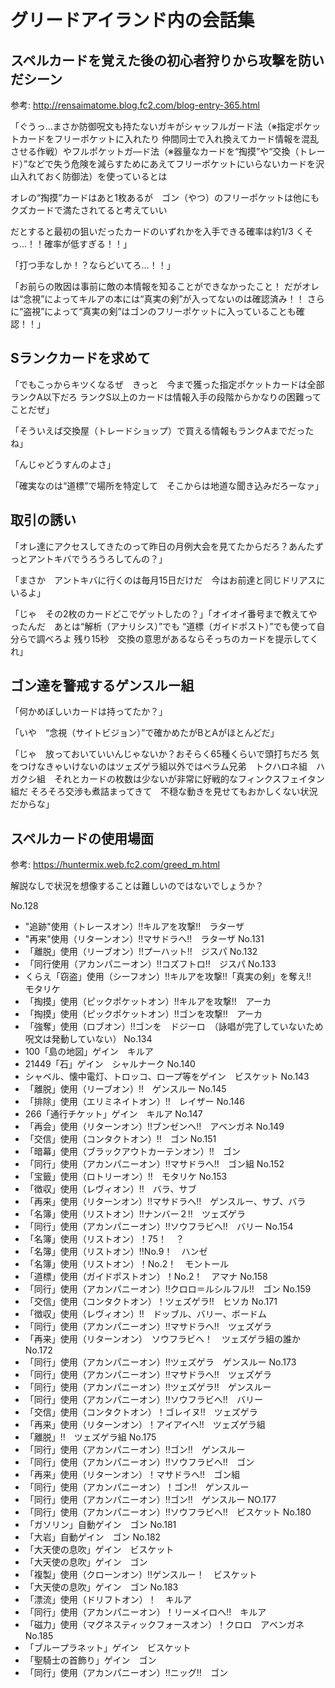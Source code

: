 # グリードアイランド内の会話集

## スペルカードを覚えた後の初心者狩りから攻撃を防いだシーン
参考: http://rensaimatome.blog.fc2.com/blog-entry-365.html

「ぐうっ…まさか防御呪文も持たないガキがシャッフルガード法（※指定ポケットカードをフリーポケットに入れたり 仲間同士で入れ換えてカード情報を混乱させる作戦）やフルポケットガ―ド法（※器量なカードを“掏摸”や“交換（トレード）”などで失う危険を減らすためにあえてフリーポケットにいらないカードを沢山入れておく防御法）を使っているとは

オレの“掏摸”カードはあと1枚あるが　ゴン（やつ）のフリーポケットは他にもクズカードで満たされてると考えていい

だとすると最初の狙いだったカードのいずれかを入手できる確率は約1/3
くそっ…！！確率が低すぎる！！」

「打つ手なしか！？ならどいてろ…！！」

「お前らの敗因は事前に敵の本情報を知ることができなかったこと！
だがオレは“念視”によってキルアの本には“真実の剣”が入ってないのは確認済み！！
さらに“盗視”によって“真実の剣”はゴンのフリーポケットに入っていることも確認！！」

## Sランクカードを求めて
「でもこっからキツくなるぜ　きっと　今まで獲った指定ポケットカードは全部ランクA以下だろ
ランクS以上のカードは情報入手の段階からかなりの困難ってことだぜ」

「そういえば交換屋（トレードショップ）で買える情報もランクAまでだったね」

「んじゃどうすんのよさ」

「確実なのは“道標”で場所を特定して　そこからは地道な聞き込みだろーなァ」

## 取引の誘い
「オレ達にアクセスしてきたのって昨日の月例大会を見てたからだろ？あんたずっとアントキバでうろうろしてんの？」

「まさか　アントキバに行くのは毎月15日だけだ　今はお前達と同じドリアスにいるよ」

「じゃ　その2枚のカードどこでゲットしたの？」「オイオイ番号まで教えてやったんだ　あとは“解析（アナリシス）”でも “道標（ガイドポスト）”でも使って自分らで調べろよ
残り15秒　交換の意思があるならそっちのカードを提示してくれ」

## ゴン達を警戒するゲンスルー組
「何かめぼしいカードは持ってたか？」

「いや　“念視（サイトビジョン）”で確かめたがBとAがほとんどだ」

「じゃ　放っておいていいんじゃないか？おそらく65種くらいで頭打ちだろ
気をつけなきゃいけないのはツェズゲラ組以外ではべラム兄弟　トクハロネ組　ハガクシ組　それとカードの枚数は少ないが非常に好戦的なフィンクスフェイタン組だ
そろそろ交渉も煮詰まってきて　不穏な動きを見せてもおかしくない状況だからな」

## スペルカードの使用場面
参考: https://huntermix.web.fc2.com/greed_m.html

解説なしで状況を想像することは難しいのではないでしょうか？

No.128
- "追跡"使用（トレースオン）!!キルアを攻撃!!　ラターザ
- "再来"使用（リターンオン）!!マサドラへ!!　ラターザ
No.131
- 「離脱」使用（リーブオン）!!プーハット!!　ジスパ
No.132
- 「同行使用（アカンパニーオン）!!コズフトロ!!　ジスパ
No.133
- くらえ「窃盗」使用（シーフオン）!!キルアを攻撃!!「真実の剣」を奪え!!　モタリケ
- 「掏摸」使用（ピックポケットオン）!!キルアを攻撃!!　アーカ
- 「掏摸」使用（ピックポケットオン）!!ゴンを攻撃!!　アーカ
- 「強奪」使用（ロブオン）!!ゴンを　ドジーロ　（詠唱が完了していないため呪文は発動していない）
No.134
- 100「島の地図」ゲイン　キルア
- 21449「石」ゲイン　シャルナーク
No.140
- シャベル、懐中電灯、トロッコ、ロープ等をゲイン　ビスケット
No.143
- 「離脱」使用（リーブオン）!!　ゲンスルー
No.145
- 「排除」使用（エリミネイトオン）!!　レイザー
No.146
- 266「通行チケット」ゲイン　キルア
No.147
- 「再会」使用（リターンオン）!!ブンゼンへ!!　アベンガネ
No.149
- 「交信」使用（コンタクトオン）!!　ゴン
No.151
- 「暗幕」使用（ブラックアウトカーテンオン）!!　ゴン
- 「同行」使用（アカンパニーオン）!!マサドラへ!!　ゴン組
No.152
- 「宝籤」使用（ロトリーオン）!!　モタリケ
No.153
- 「徴収」使用（レヴィオン）!!　バラ、サブ
- 「再来」使用（リターンオン）!!マサドラへ!!　ゲンスルー、サブ、バラ
- 「名簿」使用（リストオン）!!ナンバー２!!　ツェズゲラ
- 「同行」使用（アカンパニーオン）!!ソウフラビへ!!　バリー
No.154
- 「名簿」使用（リストオン）！75！　？
- 「名簿」使用（リストオン）!!No.9！　ハンゼ
- 「名簿」使用（リストオン）！No.2！　モントール
- 「道標」使用（ガイドポストオン）！No.2！　アマナ
No.158
- 「同行」使用（アカンパニーオン）!!クロロ＝ルシルフル!!　ゴン
No.159
- 「交信」使用（コンタクトオン）！ツェズゲラ!!　ヒソカ
No.171
- 「徴収」使用（レヴィオン）!!　ドッブル、バリー、ボードム
- 「同行」使用（アカンパニーオン）!!マサドラへ!!　ツェズゲラ
- 「再来」使用（リターンオン）　ソウフラビへ！　ツェズゲラ組の誰か
No.172
- 「同行」使用（アカンパニーオン）!!ツェズゲラ　ゲンスルー
No.173
- 「同行」使用（アカンパニーオン）!!マサドラへ!!　ツェズゲラ
- 「同行」使用（アカンパニーオン）!!ツェズゲラ!!　ゲンスルー
- 「同行」使用（アカンパニーオン）!!ソウフラビへ!!　バリー
- 「交信」使用（コンタクトオン）！ゴレイヌ!!　ツェズゲラ
- 「再来」使用（リターンオン）！アイアイへ!!　ツェズゲラ組
- 「離脱」!!　ツェズゲラ組
No.175
- 「同行」使用（アカンパニーオン）!!ゴン!!　ゲンスルー
- 「同行」使用（アカンパニーオン）!!ソウフラビへ!!　ゴン
- 「再来」使用（リターンオン）！マサドラへ!!　ゴン組
- 「同行」使用（アカンパニーオン）！ゴン!!　ゲンスルー
- 「同行」使用（アカンパニーオン）!!ゴン!!　ゲンスルー
NO.177
- 「同行」使用（アカンパニーオン）!!ソウフラビへ!!　ビスケット
No.180
- 「ガソリン」自動ゲイン　ゴン
No.181
- 「大岩」自動ゲイン　ゴン
No.182
- 「大天使の息吹」ゲイン　ビスケット
- 「大天使の息吹」ゲイン　ゴン
- 「複製」使用（クローンオン）!!ゲンスルー！　ビスケット
- 「大天使の息吹」ゲイン　ゴン
No.183
- 「漂流」使用（ドリフトオン）！　キルア
- 「同行」使用（アカンパニーオン）！リーメイロへ!!　キルア
- 「磁力」使用（マグネスティックフォースオン）！クロロ　アベンガネ
No.185
- 「ブループラネット」ゲイン　ビスケット
- 「聖騎士の首飾り」ゲイン　ゴン
- 「同行」使用（アカンパニーオン）!!ニッグ!!　ゴン